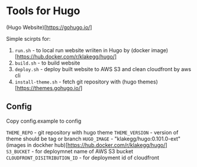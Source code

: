 # Tools for Hugo

(Hugo Website)[https://gohugo.io/]  

Simple scirpts for:
  
  1. `run.sh` - to local run website wriiten in Hugo by (docker image)[https://hub.docker.com/r/klakegg/hugo/]
  2. `build.sh` - to build website
  3. `deploy.sh` - deploy built website to AWS S3 and clean cloudfront by aws cli
  4. `install-theme.sh` - fetch git repository with (hugo themes)[https://themes.gohugo.io/]

## Config

Copy config.example to config

 `THEME_REPO` - git repository with hugo theme
 `THEME_VERSION` - version of theme should be tag or branch
 `HUGO_IMAGE` - "klakegg/hugo:0.101.0-ext" (images in dockher hub)[https://hub.docker.com/r/klakegg/hugo/]  
 `S3_BUCKET` -  for deploymnet name of AWS S3 bucket
 `CLOUDFRONT_DISITRIBUTION_ID` - for deployment id of cloudfront
